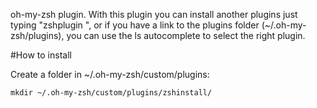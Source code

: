 oh-my-zsh plugin. With this plugin you can install another plugins just typing "zshplugin <plugin name>", or if you have a link to the plugins folder (~/.oh-my-zsh/plugins), you can use the ls autocomplete to select the right plugin.

#How to install

Create a folder in ~/.oh-my-zsh/custom/plugins:
  <pre><code>mkdir ~/.oh-my-zsh/custom/plugins/zshinstall/</pre></code>
